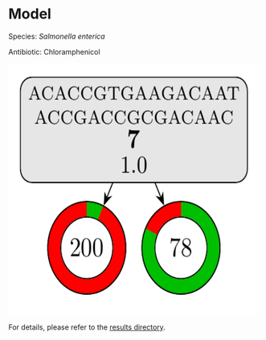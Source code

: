 
# Model

Species: *Salmonella enterica*

Antibiotic: Chloramphenicol

<img src="./model.png" width=500 height=500 />

For details, please refer to the [results directory](../../../../../results/cart_b/salmonella%20enterica/chloramphenicol/repeat_0/).

